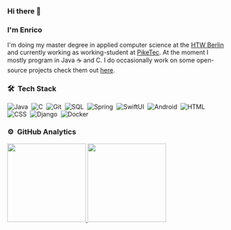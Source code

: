 ### Hi there 👋
### I'm Enrico

I'm doing my master degree in applied computer science at the [HTW Berlin](https://www.htw-berlin.de/en/) and currently working as working-student at [PikeTec](https://piketec.com/). At the moment I mostly program in Java ☕️ and C. I do occasionally work on some open-source projects check them out [here](https://github.com/enricoDec?tab=repositories).

### 🛠 &nbsp;Tech Stack

![Java](https://img.shields.io/badge/-Java-F6F8FA?style=flat&logo=openjdk&logoColor=000000)&nbsp;
![C](https://img.shields.io/badge/-C-F6F8FA?style=flat&logo=C&logoColor=A8B9CC)&nbsp;
![Git](https://img.shields.io/badge/-Git-F6F8FA?style=flat&logo=git)&nbsp;
![SQL](https://img.shields.io/badge/-SQL-F6F8FA?style=flat&logo=postgresql)&nbsp;
![Spring](https://img.shields.io/badge/-Spring-F6F8FA?style=flat&logo=spring)&nbsp;
![SwiftUI](https://img.shields.io/badge/-SwiftUI-F6F8FA?style=flat&logo=swift)&nbsp;
![Android](https://img.shields.io/badge/-Android-F6F8FA?style=flat&logo=Android)&nbsp;
![HTML](https://img.shields.io/badge/-HTML-F6F8FA?style=flat&logo=HTML5)&nbsp;
![CSS](https://img.shields.io/badge/-CSS-F6F8FA?style=flat&logo=CSS3&logoColor=1572B6)&nbsp;
![Django](https://img.shields.io/badge/-Django-F6F8FA?style=flat&logo=django&logoColor=092E20)&nbsp;
![Docker](https://img.shields.io/badge/-Docker-F6F8FA?style=flat&logo=docker)&nbsp;


### ⚙️ &nbsp;GitHub Analytics
<p align="leading">
<a href="https://github.com/AVS1508">
  <img height="180em" src="https://github-readme-stats-eight-theta.vercel.app/api?username=enricoDec&show_icons=true&include_all_commits=true&count_private=true"/>
  <img height="180em" src="https://github-readme-stats-eight-theta.vercel.app/api/top-langs/?username=enricoDec&layout=compact&langs_count=8"/>
</a>
</p>
